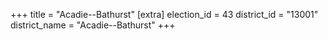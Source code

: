 +++
title = "Acadie--Bathurst"
[extra]
election_id = 43
district_id = "13001"
district_name = "Acadie--Bathurst"
+++
